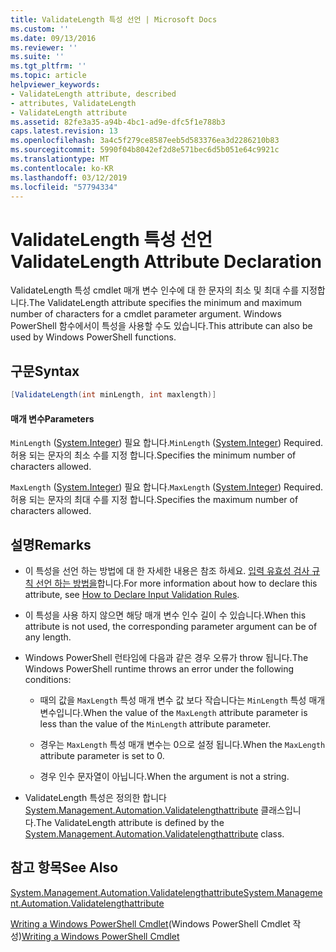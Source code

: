 ```yaml
---
title: ValidateLength 특성 선언 | Microsoft Docs
ms.custom: ''
ms.date: 09/13/2016
ms.reviewer: ''
ms.suite: ''
ms.tgt_pltfrm: ''
ms.topic: article
helpviewer_keywords:
- ValidateLength attribute, described
- attributes, ValidateLength
- ValidateLength attribute
ms.assetid: 82fe3a35-a94b-4bc1-ad9e-dfc5f1e788b3
caps.latest.revision: 13
ms.openlocfilehash: 3a4c5f279ce8587eeb5d583376ea3d2286210b83
ms.sourcegitcommit: 5990f04b8042ef2d8e571bec6d5b051e64c9921c
ms.translationtype: MT
ms.contentlocale: ko-KR
ms.lasthandoff: 03/12/2019
ms.locfileid: "57794334"
---
```

# <a name="validatelength-attribute-declaration"></a><span data-ttu-id="47d0c-102">ValidateLength 특성 선언</span><span class="sxs-lookup"><span data-stu-id="47d0c-102">ValidateLength Attribute Declaration</span></span>

<span data-ttu-id="47d0c-103">ValidateLength 특성 cmdlet 매개 변수 인수에 대 한 문자의 최소 및 최대 수를 지정합니다.</span><span class="sxs-lookup"><span data-stu-id="47d0c-103">The ValidateLength attribute specifies the minimum and maximum number of characters for a cmdlet parameter argument.</span></span> <span data-ttu-id="47d0c-104">Windows PowerShell 함수에서이 특성을 사용할 수도 있습니다.</span><span class="sxs-lookup"><span data-stu-id="47d0c-104">This attribute can also be used by Windows PowerShell functions.</span></span>

## <a name="syntax"></a><span data-ttu-id="47d0c-105">구문</span><span class="sxs-lookup"><span data-stu-id="47d0c-105">Syntax</span></span>

```csharp
[ValidateLength(int minLength, int maxlength)]
```

#### <a name="parameters"></a><span data-ttu-id="47d0c-106">매개 변수</span><span class="sxs-lookup"><span data-stu-id="47d0c-106">Parameters</span></span>

<span data-ttu-id="47d0c-107">`MinLength` ([System.Integer](/dotnet/api/System.Integer)) 필요 합니다.</span><span class="sxs-lookup"><span data-stu-id="47d0c-107">`MinLength` ([System.Integer](/dotnet/api/System.Integer)) Required.</span></span> <span data-ttu-id="47d0c-108">허용 되는 문자의 최소 수를 지정 합니다.</span><span class="sxs-lookup"><span data-stu-id="47d0c-108">Specifies the minimum number of characters allowed.</span></span>

<span data-ttu-id="47d0c-109">`MaxLength` ([System.Integer](/dotnet/api/System.Integer)) 필요 합니다.</span><span class="sxs-lookup"><span data-stu-id="47d0c-109">`MaxLength` ([System.Integer](/dotnet/api/System.Integer)) Required.</span></span> <span data-ttu-id="47d0c-110">허용 되는 문자의 최대 수를 지정 합니다.</span><span class="sxs-lookup"><span data-stu-id="47d0c-110">Specifies the maximum number of characters allowed.</span></span>

## <a name="remarks"></a><span data-ttu-id="47d0c-111">설명</span><span class="sxs-lookup"><span data-stu-id="47d0c-111">Remarks</span></span>

- <span data-ttu-id="47d0c-112">이 특성을 선언 하는 방법에 대 한 자세한 내용은 참조 하세요. [입력 유효성 검사 규칙 선언 하는 방법을](http://msdn.microsoft.com/en-us/544c2100-62ba-4be4-b2a2-cc0d4e4fc45b)합니다.</span><span class="sxs-lookup"><span data-stu-id="47d0c-112">For more information about how to declare this attribute, see [How to Declare Input Validation Rules](http://msdn.microsoft.com/en-us/544c2100-62ba-4be4-b2a2-cc0d4e4fc45b).</span></span>

- <span data-ttu-id="47d0c-113">이 특성을 사용 하지 않으면 해당 매개 변수 인수 길이 수 있습니다.</span><span class="sxs-lookup"><span data-stu-id="47d0c-113">When this attribute is not used, the corresponding parameter argument can be of any length.</span></span>

- <span data-ttu-id="47d0c-114">Windows PowerShell 런타임에 다음과 같은 경우 오류가 throw 됩니다.</span><span class="sxs-lookup"><span data-stu-id="47d0c-114">The Windows PowerShell runtime throws an error under the following conditions:</span></span>

    - <span data-ttu-id="47d0c-115">때의 값을 `MaxLength` 특성 매개 변수 값 보다 작습니다는 `MinLength` 특성 매개 변수입니다.</span><span class="sxs-lookup"><span data-stu-id="47d0c-115">When the value of the `MaxLength` attribute parameter is less than the value of the `MinLength` attribute parameter.</span></span>

    - <span data-ttu-id="47d0c-116">경우는 `MaxLength` 특성 매개 변수는 0으로 설정 됩니다.</span><span class="sxs-lookup"><span data-stu-id="47d0c-116">When the `MaxLength` attribute parameter is set to 0.</span></span>

    - <span data-ttu-id="47d0c-117">경우 인수 문자열이 아닙니다.</span><span class="sxs-lookup"><span data-stu-id="47d0c-117">When the argument is not a string.</span></span>

- <span data-ttu-id="47d0c-118">ValidateLength 특성은 정의한 합니다 [System.Management.Automation.Validatelengthattribute](/dotnet/api/System.Management.Automation.ValidateLengthAttribute) 클래스입니다.</span><span class="sxs-lookup"><span data-stu-id="47d0c-118">The ValidateLength attribute is defined by the [System.Management.Automation.Validatelengthattribute](/dotnet/api/System.Management.Automation.ValidateLengthAttribute) class.</span></span>

## <a name="see-also"></a><span data-ttu-id="47d0c-119">참고 항목</span><span class="sxs-lookup"><span data-stu-id="47d0c-119">See Also</span></span>

[<span data-ttu-id="47d0c-120">System.Management.Automation.Validatelengthattribute</span><span class="sxs-lookup"><span data-stu-id="47d0c-120">System.Management.Automation.Validatelengthattribute</span></span>](/dotnet/api/System.Management.Automation.ValidateLengthAttribute)

<span data-ttu-id="47d0c-121">[Writing a Windows PowerShell Cmdlet](./writing-a-windows-powershell-cmdlet.md)(Windows PowerShell Cmdlet 작성)</span><span class="sxs-lookup"><span data-stu-id="47d0c-121">[Writing a Windows PowerShell Cmdlet](./writing-a-windows-powershell-cmdlet.md)</span></span>
